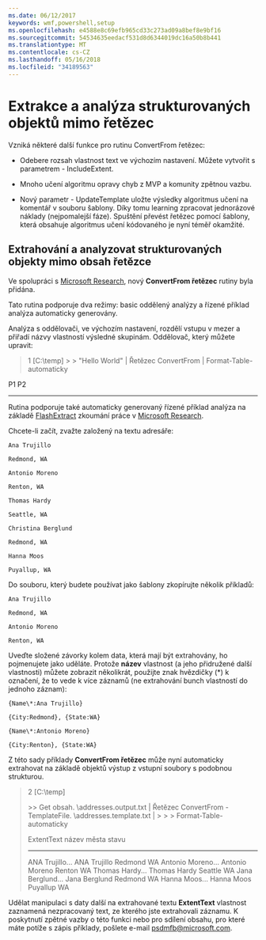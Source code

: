```yaml
---
ms.date: 06/12/2017
keywords: wmf,powershell,setup
ms.openlocfilehash: e4588e8c69efb965cd33c273ad09a8bef8e9bf16
ms.sourcegitcommit: 54534635eedacf531d8d6344019dc16a50b8b441
ms.translationtype: MT
ms.contentlocale: cs-CZ
ms.lasthandoff: 05/16/2018
ms.locfileid: "34189563"
---
```

# <a name="extract-and-parse-structured-objects-out-of-string"></a>Extrakce a analýza strukturovaných objektů mimo řetězec
Vzniká některé další funkce pro rutinu ConvertFrom řetězec:

-   Odebere rozsah vlastnost text ve výchozím nastavení. Můžete vytvořit s parametrem - IncludeExtent.

-   Mnoho učení algoritmu opravy chyb z MVP a komunity zpětnou vazbu.

-   Nový parametr - UpdateTemplate uložte výsledky algoritmus učení na komentář v souboru šablony. Díky tomu learning zpracovat jednorázové náklady (nejpomalejší fáze). Spuštění převést řetězec pomocí šablony, která obsahuje algoritmus učení kódovaného je nyní téměř okamžité.


<a name="extract-and-parse-structured-objects-out-of-string-content"></a>Extrahování a analyzovat strukturovaných objekty mimo obsah řetězce
----------------------------------------------------------

Ve spolupráci s [Microsoft Research](http://research.microsoft.com/), nový **ConvertFrom řetězec** rutiny byla přidána.

Tato rutina podporuje dva režimy: basic oddělený analýzy a řízené příklad analýza automaticky generovány.

Analýza s oddělovači, ve výchozím nastavení, rozdělí vstupu v mezer a přiřadí názvy vlastností výsledné skupinám. Oddělovač, který můžete upravit:

> 1 \[C:\\temp\] &gt; &gt; "Hello World" | Řetězec ConvertFrom | Format-Table-automaticky

P1    P2
--    --

Rutina podporuje také automaticky generovaný řízené příklad analýza na základě [FlashExtract](http://research.microsoft.com/en-us/um/people/sumitg/flashextract.html) zkoumání práce v [Microsoft Research](http://research.microsoft.com).

Chcete-li začít, zvažte založený na textu adresáře:

    Ana Trujillo

    Redmond, WA

    Antonio Moreno

    Renton, WA

    Thomas Hardy

    Seattle, WA

    Christina Berglund

    Redmond, WA

    Hanna Moos

    Puyallup, WA

Do souboru, který budete používat jako šablony zkopírujte několik příkladů:

    Ana Trujillo

    Redmond, WA

    Antonio Moreno

    Renton, WA



Uveďte složené závorky kolem data, která mají být extrahovány, ho pojmenujete jako uděláte. Protože **název** vlastnost (a jeho přidružené další vlastnosti) můžete zobrazit několikrát, použijte znak hvězdičky (\*) k označení, že to vede k více záznamů (ne extrahování bunch vlastností do jednoho záznam):

    {Name\*:Ana Trujillo}

    {City:Redmond}, {State:WA}

    {Name\*:Antonio Moreno}

    {City:Renton}, {State:WA}

Z této sady příklady **ConvertFrom řetězec** může nyní automaticky extrahovat na základě objektů výstup z vstupní soubory s podobnou strukturou.

> 2 \[C:\\temp\]
>
> &gt;&gt; Get obsah. \\addresses.output.txt | Řetězec ConvertFrom - TemplateFile. \\addresses.template.txt | &gt; &gt; &gt; Format-Table-automaticky
>
> ExtentText název města stavu
> ----------                     ----               ----     -----
> ANA Trujillo...                ANA Trujillo Redmond WA Antonio Moreno...              Antonio Moreno Renton WA Thomas Hardy...                Thomas Hardy Seattle WA Jana Berglund...          Jana Berglund Redmond WA Hanna Moos...                  Hanna Moos Puyallup WA

Udělat manipulaci s daty další na extrahované textu **ExtentText** vlastnost zaznamená nezpracovaný text, ze kterého jste extrahovali záznamu. K poskytnutí zpětné vazby o této funkci nebo pro sdílení obsahu, pro které máte potíže s zápis příklady, pošlete e-mail <psdmfb@microsoft.com>.
